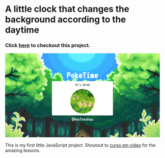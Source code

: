 # A little clock that changes the background according to the daytime


### Click [here](https://anatrechau.github.io/PokeClock/) to checkout this project.

![functional-page-gif](/assets/poke-gif.gif)

This is my first little JavaScript project. Shoutout to [curso em vídeo](https://github.com/cursoemvideo) for the amazing lessons.


